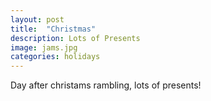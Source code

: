 ```yaml
---
layout: post
title:  "Christmas"
description: Lots of Presents
image: jams.jpg
categories: holidays
---
```


Day after christams rambling, lots of presents!